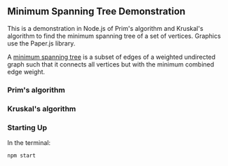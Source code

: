 ## Minimum Spanning Tree Demonstration

This is a demonstration in Node.js of Prim's algorithm and Kruskal's algorithm
to find the minimum spanning tree of a set of vertices. Graphics use the
Paper.js library.

A [minimum spanning tree](https://en.wikipedia.org/wiki/Minimum_spanning_tree)
is a subset of edges of a weighted undirected graph such that it connects
all vertices but with the minimum combined edge weight.

### Prim's algorithm


### Kruskal's algorithm


### Starting Up

In the terminal:

```
npm start
```
